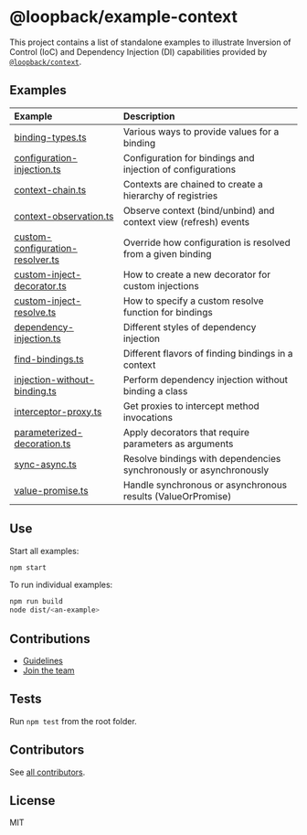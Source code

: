 # @loopback/example-context

This project contains a list of standalone examples to illustrate Inversion of
Control (IoC) and Dependency Injection (DI) capabilities provided by
[`@loopback/context`](https://github.com/loopbackio/loopback-next/blob/master/packages/context).

## Examples

| Example                                                                                                                                           | Description                                                        |
| :------------------------------------------------------------------------------------------------------------------------------------------------ | :----------------------------------------------------------------- |
| [binding-types.ts](https://github.com/loopbackio/loopback-next/blob/master/examples/context/src/binding-types.ts)                                 | Various ways to provide values for a binding                       |
| [configuration-injection.ts](https://github.com/loopbackio/loopback-next/blob/master/examples/context/src/configuration-injection.ts)             | Configuration for bindings and injection of configurations         |
| [context-chain.ts](https://github.com/loopbackio/loopback-next/blob/master/examples/context/src/context-chain.ts)                                 | Contexts are chained to create a hierarchy of registries           |
| [context-observation.ts](https://github.com/loopbackio/loopback-next/blob/master/examples/context/src/context-observation.ts)                     | Observe context (bind/unbind) and context view (refresh) events    |
| [custom-configuration-resolver.ts](https://github.com/loopbackio/loopback-next/blob/master/examples/context/src/custom-configuration-resolver.ts) | Override how configuration is resolved from a given binding        |
| [custom-inject-decorator.ts](https://github.com/loopbackio/loopback-next/blob/master/examples/context/src/custom-inject-decorator.ts)             | How to create a new decorator for custom injections                |
| [custom-inject-resolve.ts](https://github.com/loopbackio/loopback-next/blob/master/examples/context/src/custom-inject-resolve.ts)                 | How to specify a custom resolve function for bindings              |
| [dependency-injection.ts](https://github.com/loopbackio/loopback-next/blob/master/examples/context/src/dependency-injection.ts)                   | Different styles of dependency injection                           |
| [find-bindings.ts](https://github.com/loopbackio/loopback-next/blob/master/examples/context/src/find-bindings.ts)                                 | Different flavors of finding bindings in a context                 |
| [injection-without-binding.ts](https://github.com/loopbackio/loopback-next/blob/master/examples/context/src/injection-without-binding.ts)         | Perform dependency injection without binding a class               |
| [interceptor-proxy.ts](https://github.com/loopbackio/loopback-next/blob/master/examples/context/src/interceptor-proxy.ts)                         | Get proxies to intercept method invocations                        |
| [parameterized-decoration.ts](https://github.com/loopbackio/loopback-next/blob/master/examples/context/src/parameterized-decoration.ts)           | Apply decorators that require parameters as arguments              |
| [sync-async.ts](https://github.com/loopbackio/loopback-next/blob/master/examples/context/src/sync-async.ts)                                       | Resolve bindings with dependencies synchronously or asynchronously |
| [value-promise.ts](https://github.com/loopbackio/loopback-next/blob/master/examples/context/src/value-promise.ts)                                 | Handle synchronous or asynchronous results (ValueOrPromise)        |

## Use

Start all examples:

```sh
npm start
```

To run individual examples:

```sh
npm run build
node dist/<an-example>
```

## Contributions

- [Guidelines](https://github.com/loopbackio/loopback-next/blob/master/docs/CONTRIBUTING.md)
- [Join the team](https://github.com/loopbackio/loopback-next/issues/110)

## Tests

Run `npm test` from the root folder.

## Contributors

See
[all contributors](https://github.com/loopbackio/loopback-next/graphs/contributors).

## License

MIT
